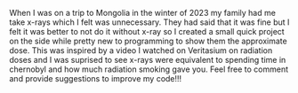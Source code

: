 When I was on a trip to Mongolia in the winter of 2023 my family had me take x-rays which I felt was unnecessary.
They had said that it was fine but I felt it was better to not do it without x-ray so I created a small quick project on the side while pretty new to programming to show them the approximate dose.
This was inspired by a video I watched on Veritasium on radiation doses and I was suprised to see x-rays were equivalent to spending time in chernobyl and how much radiation smoking gave you.
Feel free to comment and provide suggestions to improve my code!!!
